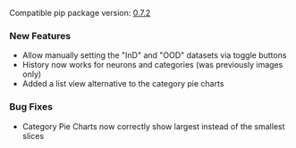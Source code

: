 <!--- https://github.com/mgroth0/deephys/releases -->

[//]: # (VERSION:1.24.0)


Compatible pip package
version: [0.7.2](https://pypi.org/project/deephys/0.7.2/)

[//]: # (### PIP Python Package Updated to 0.7.2)

### New Features

- Allow manually setting the "InD" and "OOD" datasets via toggle buttons
- History now works for neurons and categories (was previously images only)
- Added a list view alternative to the category pie charts

[//]: # (### Performance Improvements)

[//]: # (### Cosmetic Changes)

### Bug Fixes
- Category Pie Charts now correctly show largest instead of the smallest slices

[//]: # (### Internal Development)

[//]: # (### New Tests)

[//]: # (### Notes)

[//]: # (### Todo)
